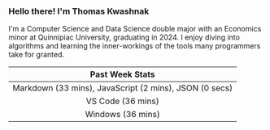 
### Hello there! I'm Thomas Kwashnak

I'm a Computer Science and Data Science double major with an Economics
minor at Quinnipiac University, graduating in 2024.
I enjoy diving into algorithms and learning the inner-workings of the tools
many programmers take for granted.

| Past Week Stats |
| :---: |
| Markdown (33 mins), JavaScript (2 mins), JSON (0 secs) |
| VS Code (36 mins) |
| Windows (36 mins) |


